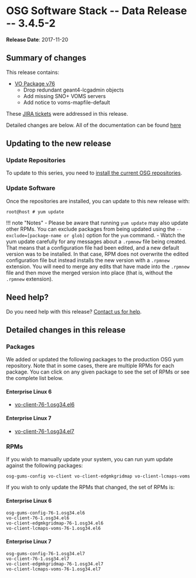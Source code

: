 OSG Software Stack -- Data Release -- 3.4.5-2
==============================================

**Release Date**: 2017-11-20

Summary of changes
------------------

This release contains:

-   [VO Package v76](https://github.com/opensciencegrid/osg-vo-config/releases/tag/release-76)
    -   Drop redundant geant4-lcgadmin objects
    -   Add missing SNO+ VOMS servers
    -   Add notice to voms-mapfile-default

These [JIRA tickets](https://jira.opensciencegrid.org/issues/?jql=project%20%3D%20SOFTWARE%20AND%20fixVersion%20%3D%203.4.5-2%20ORDER%20BY%20priority%20DESC%2C%20key%20DESC) were addressed in this release.

Detailed changes are below. All of the documentation can be found [here](../../)

Updating to the new release
---------------------------

### Update Repositories

To update to this series, you need to [install the current OSG repositories](../../common/yum#install-osg-repositories).

### Update Software

Once the repositories are installed, you can update to this new release with:

``` console
root@host # yum update
```

!!! note "Notes"
    -   Please be aware that running `yum update` may also update other RPMs. You can exclude packages from being updated using the `--exclude=[package-name or glob]` option for the `yum` command.
    -   Watch the yum update carefully for any messages about a `.rpmnew` file being created. That means that a configuration file had been edited, and a new default version was to be installed. In that case, RPM does not overwrite the edited configuration file but instead installs the new version with a `.rpmnew` extension. You will need to merge any edits that have made into the `.rpmnew` file and then move the merged version into place (that is, without the `.rpmnew` extension).

Need help?
----------

Do you need help with this release? [Contact us for help](../../common/help).

Detailed changes in this release
--------------------------------

### Packages

We added or updated the following packages to the production OSG yum repository. Note that in some cases, there are multiple RPMs for each package. You can click on any given package to see the set of RPMs or see the complete list below.

#### Enterprise Linux 6

-   [vo-client-76-1.osg34.el6](https://koji.chtc.wisc.edu/koji/search?match=glob&type=build&terms=vo-client-76-1.osg34.el6)

#### Enterprise Linux 7

-   [vo-client-76-1.osg34.el7](https://koji.chtc.wisc.edu/koji/search?match=glob&type=build&terms=vo-client-76-1.osg34.el7)

### RPMs

If you wish to manually update your system, you can run yum update against the following packages:

    osg-gums-config vo-client vo-client-edgmkgridmap vo-client-lcmaps-voms

If you wish to only update the RPMs that changed, the set of RPMs is:

#### Enterprise Linux 6

``` file
osg-gums-config-76-1.osg34.el6
vo-client-76-1.osg34.el6
vo-client-edgmkgridmap-76-1.osg34.el6
vo-client-lcmaps-voms-76-1.osg34.el6
```

#### Enterprise Linux 7

``` file
osg-gums-config-76-1.osg34.el7
vo-client-76-1.osg34.el7
vo-client-edgmkgridmap-76-1.osg34.el7
vo-client-lcmaps-voms-76-1.osg34.el7
```


